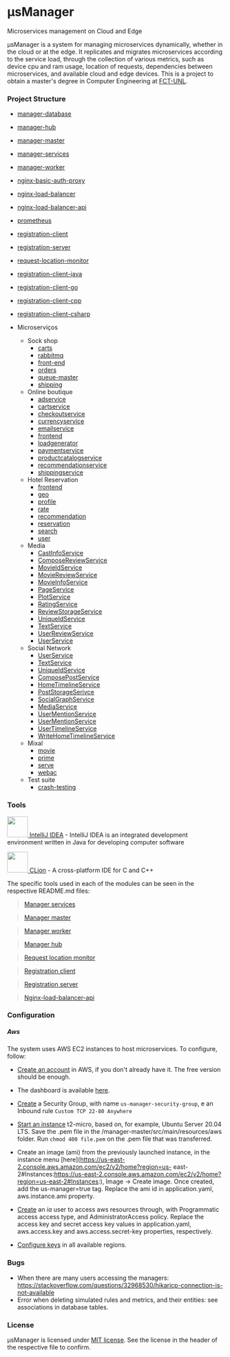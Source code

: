 # μsManager 

Microservices management on Cloud and Edge

μsManager is a system for managing microservices dynamically, whether in the cloud or at the edge.
It replicates and migrates microservices according to the service load,
through the collection of various metrics, such as device cpu and ram usage, location of requests,
dependencies between microservices, and available cloud and edge devices.
This is a project to obtain a master's degree in Computer Engineering at [FCT-UNL](https://www.fct.unl.pt/).

### Project Structure

- [manager-database](manager-database)

- [manager-hub](manager-hub)

- [manager-master](manager-master)

- [manager-services](manager-services)

- [manager-worker](manager-worker)

- [nginx-basic-auth-proxy](nginx-basic-auth-proxy)

- [nginx-load-balancer](nginx-load-balancer)

- [nginx-load-balancer-api](nginx-load-balancer-api)

- [prometheus](prometheus)

- [registration-client](registration-client)

- [registration-server](registration-server)

- [request-location-monitor](request-location-monitor)

- [registration-client-java](/registration-client-java)

- [registration-client-go](/registration-client-go)

- [registration-client-cpp](/registration-client-cpp)

- [registration-client-csharp](/registration-client-csharp)

- Microserviços
  - Sock shop
    - [carts](../microservices/sock-shop/carts)
    - [rabbitmq](../microservices/sock-shop/rabbitmq)
    - [front-end](../microservices/sock-shop/front-end)
    - [orders](../microservices/sock-shop/orders)
    - [queue-master](../microservices/sock-shop/queue-master)
    - [shipping](../microservices/sock-shop/shipping)
  - Online boutique
    - [adservice](../microservices/online-boutique/src/adservice)
    - [cartservice](../microservices/online-boutique/src/cartservice)
    - [checkoutservice](../microservices/online-boutique/src/checkoutservice)
    - [currencyservice](../microservices/online-boutique/src/currencyservice)
    - [emailservice](../microservices/online-boutique/src/emailservice)
    - [frontend](../microservices/online-boutique/src/frontend)
    - [loadgenerator](../microservices/online-boutique/src/loadgenerator)
    - [paymentservice](../microservices/online-boutique/src/paymentservice)
    - [productcatalogservice](../microservices/online-boutique/src/productcatalogservice)
    - [recommendationservice](../microservices/online-boutique/src/recommendationservice)
    - [shippingservice](../microservices/online-boutique/src/shippingservice)
  - Hotel Reservation
    - [frontend](../microservices/death-star-bench/hotelReservation/services/frontend)
    - [geo](../microservices/death-star-bench/hotelReservation/services/geo)
    - [profile](../microservices/death-star-bench/hotelReservation/services/profile)
    - [rate](../microservices/death-star-bench/hotelReservation/services/rate)
    - [recommendation](../microservices/death-star-bench/hotelReservation/services/recommendation)
    - [reservation](../microservices/death-star-bench/hotelReservation/services/reservation)
    - [search](../microservices/death-star-bench/hotelReservation/services/search)
    - [user](../microservices/death-star-bench/hotelReservation/services/user)
  - Media
    - [CastInfoService](../microservices/death-star-bench/mediaMicroservices/src/CastInfoService)
    - [ComposeReviewService](../microservices/death-star-bench/mediaMicroservices/src/ComposeReviewService)
    - [MovieIdService](../microservices/death-star-bench/mediaMicroservices/src/MovieIdService)
    - [MovieReviewService](../microservices/death-star-bench/mediaMicroservices/src/MovieReviewService)
    - [MovieInfoService](../microservices/death-star-bench/mediaMicroservices/src/MovieInfoService)
    - [PageService](../microservices/death-star-bench/mediaMicroservices/src/PageService)
    - [PlotService](../microservices/death-star-bench/mediaMicroservices/src/PlotService)
    - [RatingService](../microservices/death-star-bench/mediaMicroservices/src/RatingService)
    - [ReviewStorageService](../microservices/death-star-bench/mediaMicroservices/src/ReviewStorageService)
    - [UniqueIdService](../microservices/death-star-bench/mediaMicroservices/src/UniqueIdService)
    - [TextService](../microservices/death-star-bench/mediaMicroservices/src/TextService)
    - [UserReviewService](../microservices/death-star-bench/mediaMicroservices/src/UserReviewService)
    - [UserService](../microservices/death-star-bench/mediaMicroservices/src/UserService)
  - Social Network
    - [UserService](../microservices/death-star-bench/socialNetwork/src/UserService)
    - [TextService](../microservices/death-star-bench/socialNetwork/src/TextService)
    - [UniqueIdService](../microservices/death-star-bench/socialNetwork/src/UniqueIdService)
    - [ComposePostService](../microservices/death-star-bench/socialNetwork/src/ComposePostService)
    - [HomeTimelineService](../microservices/death-star-bench/socialNetwork/src/HomeTimelineService)
    - [PostStorageSerivce](../microservices/death-star-bench/socialNetwork/src/PostStorageSerivce)
    - [SocialGraphService](../microservices/death-star-bench/socialNetwork/src/SocialGraphService)
    - [MediaService](../microservices/death-star-bench/socialNetwork/src/MediaService)
    - [UserMentionService](../microservices/death-star-bench/socialNetwork/src/UrlShortenService)
    - [UserMentionService](../microservices/death-star-bench/socialNetwork/src/UserMentionService)
    - [UserTimelineService](../microservices/death-star-bench/socialNetwork/src/UserTimelineService)
    - [WriteHomeTimelineService](../microservices/death-star-bench/socialNetwork/src/WriteHomeTimelineService)
  - Mixal
    - [movie](../microservices/mixal/movie)
    - [prime](../microservices/mixal/prime)
    - [serve](../microservices/mixal/serve)
    - [webac](../microservices/mixal/webac)
  - Test suite
    - [crash-testing](../microservices/test-suite/crash-testing)
    

### Tools

[<img src="https://i.imgur.com/c6X4nsq.png" alt="" width="48" height="48"> IntelliJ IDEA](https://www.jetbrains.com/idea/) - IntelliJ IDEA is an integrated development environment written in Java for developing computer software

[<img src="https://i.imgur.com/LxlB6ty.png" alt="" width="48" height="48"> CLion](https://www.jetbrains.com/clion/) - A cross-platform IDE for C and C++

The specific tools used in each of the modules can be seen in the respective README.md files:

> [Manager services](manager-services/README.md#ferramentas)  

> [Manager master](manager-master/README.md#ferramentas)  

> [Manager worker](manager-worker/README.md#ferramentas)  

> [Manager hub](manager-hub/README.md#ferramentas)  

> [Request location monitor](request-location-monitor/README.md#ferramentas)  

> [Registration client](registration-client/README.md#ferramentas)  

> [Registration server](registration-server/README.md#ferramentas)  

> [Nginx-load-balancer-api](registration-client/README.md#ferramentas)  

### Configuration

##### Aws

The system uses AWS EC2 instances to host microservices. To configure, follow:

- [Create an account](https://signin.aws.amazon.com/signin?redirect_uri=https%3A%2F%2Fconsole.aws.amazon.com%2Fconsole%2Fhome%3Fstate%3DhashArgs%2523%26isauthcode%3Dtrue&client_id=arn%3Aaws%3Aiam%3A%3A015428540659%3Auser%2Fhomepage&forceMobileApp=0&code_challenge=Gzp7ZBgZKf6PFunBuy7d8chpcB2c9KDZzViYgdhBy1Q&code_challenge_method=SHA-256) in AWS, if you don't already have it. The free version should be enough.

- The dashboard is available [here](https://us-east-2.console.aws.amazon.com/ec2/v2/home?region=us-east-2#Home:).

- [Create](https://us-east-2.console.aws.amazon.com/ec2/v2/home?region=us-east-2#SecurityGroups:) a Security Group, 
with name `us-manager-security-group`, e an Inbound rule `Custom TCP 22-80 Anywhere`

- [Start an instance](https://us-east-2.console.aws.amazon.com/ec2/v2/home?region=us-east-2#LaunchInstanceWizard:) 
t2-micro, based on, for example, Ubuntu Server 20.04 LTS. Save the .pem file in the /manager-master/src/main/resources/aws folder.
Run `chmod 400 file.pem` on the .pem file that was transferred.

- Create an image (ami) from the previously launched instance, in the instance menu [here](https://us-east-2.console.aws.amazon.com/ec2/v2/home?region=us- east-2#Instances:https://us-east-2.console.aws.amazon.com/ec2/v2/home?region=us-east-2#Instances:),
Image -> Create image. Once created, add the us-manager=true tag.
Replace the ami id in application.yaml, aws.instance.ami property.

- [Create](https://console.aws.amazon.com/iam/home#/users) an *ia* user to access aws resources through,
with Programmatic access access type, and AdministratorAccess policy. Replace the access key and secret access key values ​​in application.yaml, aws.access.key and aws.access.secret-key properties, respectively.

- [Configure keys](https://aws.amazon.com/en/premiumsupport/knowledge-center/ec2-ssh-key-pair-regions/) in all available regions.

### Bugs
- When there are many users accessing the managers: https://stackoverflow.com/questions/32968530/hikaricp-connection-is-not-available
- Error when deleting simulated rules and metrics, and their entities: see associations in database tables.

### License

μsManager is licensed under [MIT license](LICENSE). See the license in the header of the respective file to confirm.
